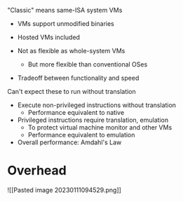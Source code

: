 "Classic" means same-ISA system VMs

- VMs support unmodified binaries
- Hosted VMs included

- Not as flexible as whole-system VMs
	- But more flexible than conventional OSes
- Tradeoff between functionality and speed

Can't expect these to run without translation
- Execute non-privileged instructions without translation
	- Performance equivalent to native
- Privileged instructions require translation, emulation
	- To protect virtual machine monitor and other VMs
	- Performance equivalent to emulation
- Overall performance: Amdahl's Law

# Overhead
![[Pasted image 20230111094529.png]]
